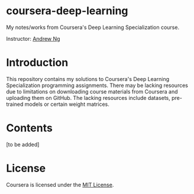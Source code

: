 # coursera-deep-learning
My notes/works from Coursera's Deep Learning Specialization course.

Instructor: [Andrew Ng](https://www.andrewng.org)

# Introduction
This repository contains my solutions to Coursera's Deep Learning Specialization programming assignments. There may be lacking resources due to limitations on downloading course materials from Coursera and uploading them on GitHub. The lacking resources include datasets, pre-trained models or certain weight matrices.

# Contents
[to be added]

# License
Coursera is licensed under the [MIT License](https://github.com/duarteoliper/coursera-deep-learning/blob/main/LICENSE).
